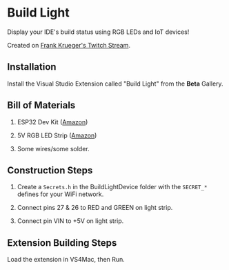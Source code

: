 # Build Light

Display your IDE's build status using RGB LEDs and IoT devices!

Created on [Frank Krueger's Twitch Stream](https://twitch.tv/FrankKrueger).

## Installation

Install the Visual Studio Extension called "Build Light" from the **Beta** Gallery.

## Bill of Materials

1. ESP32 Dev Kit ([Amazon](https://www.amazon.com/HiLetgo-ESP-WROOM-32-Development-Microcontroller-Integrated/dp/B0718T232Z))

2. 5V RGB LED Strip ([Amazon](https://www.amazon.com/Backlight-eTopxizu-Multi-Colour-Controller-Background/dp/B01FJUMP6M))

3. Some wires/some solder.

## Construction Steps

1. Create a `Secrets.h` in the BuildLightDevice folder with the `SECRET_*` defines for your WiFi network.

2. Connect pins 27 & 26 to RED and GREEN on light strip.

3. Connect pin VIN to +5V on light strip.

## Extension Building Steps

Load the extension in VS4Mac, then Run.

